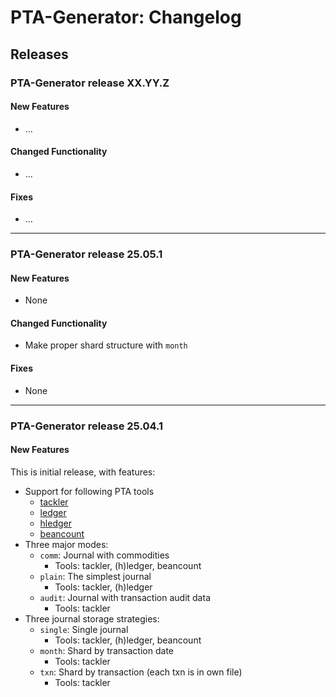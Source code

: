 # PTA-Generator: Changelog

## Releases

### PTA-Generator release XX.YY.Z

#### New Features

* ...

#### Changed Functionality

* ...

#### Fixes

* ...


***

### PTA-Generator release 25.05.1

#### New Features

* None

#### Changed Functionality

* Make proper shard structure with `month`

#### Fixes

* None


***

### PTA-Generator release 25.04.1

#### New Features

This is initial release, with features:

* Support for following PTA tools
  * [tackler](https://tackler.e257.fi/)
  * [ledger](https://ledger-cli.org/)
  * [hledger](https://hledger.org/)
  * [beancount](https://beancount.github.io/)
* Three major modes: 
  * `comm`: Journal with commodities
    * Tools: tackler, (h)ledger, beancount
  * `plain`: The simplest journal
    * Tools: tackler, (h)ledger
  * `audit`: Journal with transaction audit data  
    * Tools: tackler
* Three journal storage strategies:
  * `single`: Single journal
    * Tools: tackler, (h)ledger, beancount
  * `month`: Shard by transaction date
    * Tools: tackler
  * `txn`: Shard by transaction (each txn is in own file)
    * Tools: tackler


